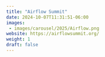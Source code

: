 ```yaml
---
title: "Airflow Summit"
date: 2024-10-07T11:31:51-06:00
images:
 - images/carousel/2025/Airflow.png
website: https://airflowsummit.org/
weight: 1
draft: false
---
```

